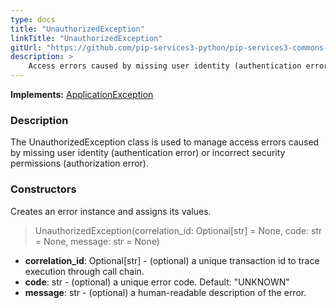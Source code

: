 ```yaml
---
type: docs
title: "UnauthorizedException"
linkTitle: "UnauthorizedException"
gitUrl: "https://github.com/pip-services3-python/pip-services3-commons-python"
description: >
    Access errors caused by missing user identity (authentication error) or incorrect security permissions (authorization error).
---
```


**Implements:** [ApplicationException](../application_exception)

### Description

The UnauthorizedException class is used to manage access errors caused by missing user identity (authentication error) or incorrect security permissions (authorization error).

### Constructors
Creates an error instance and assigns its values.

> UnauthorizedException(correlation_id: Optional[str] = None, code: str = None, message: str = None)

- **correlation_id**: Optional[str] - (optional) a unique transaction id to trace execution through call chain.
- **code**: str - (optional) a unique error code. Default: "UNKNOWN"
- **message**: str - (optional) a human-readable description of the error.

